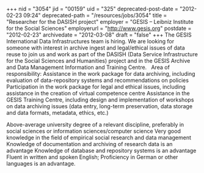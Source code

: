 +++
nid = "3054"
jid = "00159"
uid = "325"
deprecated-post-date = "2012-02-23 09:24"
deprecated-path = "/resources/jobs/3054"
title = "Researcher for the DASISH project"
employer = "GESIS – Leibniz Institute for the Social Sciences"
employerurl = "http://www.gesis.org"
postdate = "2012-02-23"
archivedate = "2012-03-08"
draft = "false"
+++
The GESIS International Data Infrastructures team is hiring. We are
looking for someone with interest in archive ingest and legal/ethical
issues of data reuse to join us and work as part of the DASISH (Data
Service Infrastructure for the Social Sciences and Humanities) project
and in the GESIS Archive and Data Management Information and Training
Centre.
 
Area of responsibility:
Assistance in the work package for data archiving, including evaluation
of data-repository systems and recommendations on policies Participation
in the work package for legal and ethical issues, including assistance
in the creation of virtual competence centre Assistance in the GESIS
Training Centre, including design and implementation of workshops on
data archiving issues (data entry, long-term preservation, data storage
and data formats, metadata, ethics, etc.)
 

  
Above-average university degree of a relevant discipline, preferably in
social sciences or information sciences/computer science Very good
knowledge in the field of empirical social research and data management
Knowledge of documentation and archiving of research data is an
advantage Knowledge of database and repository systems is an advantage
Fluent in written and spoken English; Proficiency in German or other
languages is an advantage.
